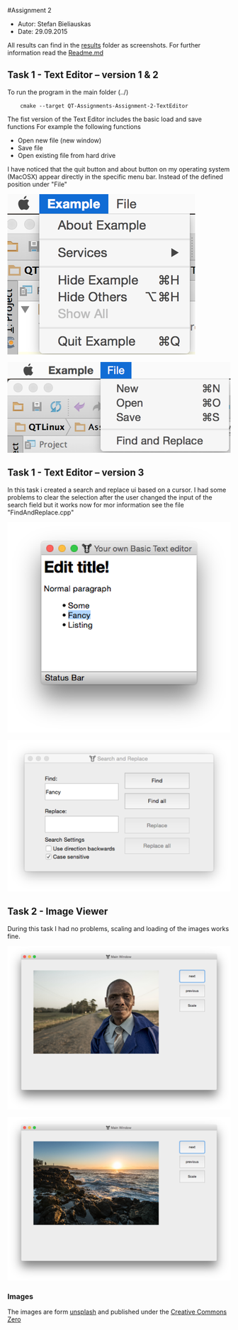 #Assignment 2

* Autor:    Stefan Bieliauskas
* Date:     29.09.2015

All results can find in the [results](../results) folder as screenshots.
For further information read the [Readme.md](../Readme.md)




## Task 1 - Text Editor – version 1 & 2

To run the program in the main folder (../)
```
    cmake --target QT-Assignments-Assignment-2-TextEditor
```
 
The fist version of the Text Editor includes the basic load and save functions 
For example the following functions 

* Open new file (new window) 
* Save file 
* Open existing file from hard drive 

I have noticed that the quit button and about button on my operating system (MacOSX) appear directly in the specific menu bar. 
Instead of the defined position under "File" 

![Image](../results/Result-2-1-2.png?raw=true)

![Image](../results/Result-2-1-1.png?raw=true)




## Task 1 - Text Editor – version 3

In this task i created a search and replace ui based on a cursor. I had some problems to clear the selection after the user changed the input of the search field but it works now 
for mor information see the file "FindAndReplace.cpp" 

![Image](../results/Result-2-3-1.png?raw=true)

![Image](../results/Result-2-3-2.png?raw=true)


## Task 2 - Image Viewer

During this task I had no problems, scaling and loading of the images works fine. 

![Image](../results/Result-2-4-1.png?raw=true)

![Image](../results/Result-2-4-2.png?raw=true)


### Images 

The images are form [unsplash](http://unsplash.com) and published under the [Creative Commons Zero](http://creativecommons.org/publicdomain/zero/1.0/)
